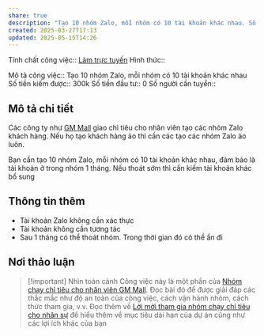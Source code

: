 ```yaml
---
share: true
description: "Tạo 10 nhóm Zalo, mỗi nhóm có 10 tài khoản khác nhau. Số tiền kiếm được: 300k"
created: 2025-03-27T17:13
updated: 2025-05-15T14:26
---
```

Tính chất công việc:: [Làm trực tuyến](../../../../1.%20T%C3%ADnh%20ch%E1%BA%A5t%20c%C3%B4ng%20vi%E1%BB%87c/Theo%20t%C3%ADnh%20ch%E1%BA%A5t%20c%C3%B4ng%20vi%E1%BB%87c/L%C3%A0m%20tr%E1%BB%B1c%20tuy%E1%BA%BFn.md)
Hình thức:: 

Mô tả công việc:: Tạo 10 nhóm Zalo, mỗi nhóm có 10 tài khoản khác nhau
Số tiền kiếm được:: 300k
Số tiền đầu tư:: 0
Số người cần tuyển:: 

## Mô tả chi tiết
Các công ty như [GM Mall](../../../../../Ch%C3%ADnh%20s%C3%A1ch%20c%C3%B4ng%20ty/S%C3%A0n%20th%C6%B0%C6%A1ng%20m%E1%BA%A1i%20%C4%91i%E1%BB%87n%20t%E1%BB%AD/GM%20Mall/Nh%C3%A2n%20s%E1%BB%B1/Ch%C3%ADnh%20s%C3%A1ch%20cho%20nh%C3%A2n%20vi%C3%AAn.md) giao chỉ tiêu cho nhân viên tạo các nhóm Zalo khách hàng. Nếu họ tạo khách hàng ảo thì cần các tạo các nhóm Zalo ảo luôn.

Bạn cần tạo 10 nhóm Zalo, mỗi nhóm có 10 tài khoản khác nhau, đảm bảo là tài khoản ở trong nhóm 1 tháng. Nếu thoát sớm thì cần kiếm tài khoản khác bổ sung

## Thông tin thêm
- Tài khoản Zalo không cần xác thực
- Tài khoản không cần tương tác
- Sau 1 tháng có thể thoát nhóm. Trong thời gian đó có thể ẩn đi

## Nơi thảo luận
> [!important] Nhìn toàn cảnh
> Công việc này là một phần của [Nhóm chạy chỉ tiêu cho nhân viên GM Mall](../GM%20Mall/index.md). Đọc bài đó để được giải đáp các thắc mắc như độ an toàn của công việc, cách vận hành nhóm, cách thức tham gia, v.v. Đọc thêm về [Lời mời tham gia nhóm chạy chỉ tiêu cho nhân sự](../../../../../../%F0%9F%93%90D%E1%BB%B1%20%C3%A1n/Ch%E1%BA%A1y%20ch%E1%BB%89%20ti%C3%AAu/L%E1%BB%9Di%20m%E1%BB%9Di%20tham%20gia%20nh%C3%B3m%20ch%E1%BA%A1y%20ch%E1%BB%89%20ti%C3%AAu%20cho%20nh%C3%A2n%20s%E1%BB%B1.md) để hiểu thêm về mục tiêu dài hạn của dự án cũng như các lợi ích khác của bạn
